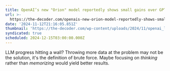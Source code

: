 ```yaml
---
title: OpenAI’s new "Orion" model reportedly shows small gains over GPT-4
url: >-
  https://the-decoder.com/openais-new-orion-model-reportedly-shows-small-gains-over-gpt-4/
date: '2024-11-12T21:16:05.851Z'
thumbnail: 'https://the-decoder.com/wp-content/uploads/2024/11/openai_logo_star_sky.png'
syndicated: true
scheduled: 2024-12-15T03:00:00.000Z
---
```

LLM progress hitting a wall? Throwing more data at the problem may not be the solution, it's the definition of brute force.  Maybe focusing on *thinking* rather than *memorizing* would yield better results.

